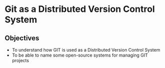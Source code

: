# Git as a Distributed Version Control System

## Objectives

- To understand how GIT is used as a Distributed Version Control System
- To be able to name some open-source systems for managing GIT projects

